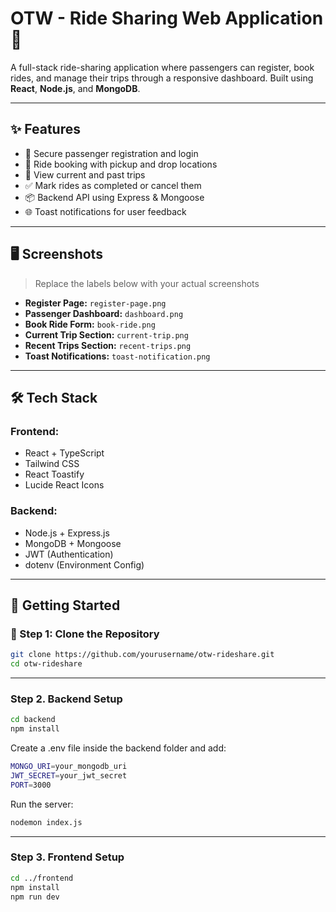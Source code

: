 # OTW - Ride Sharing Web Application 🚗

A full-stack ride-sharing application where passengers can register, book rides, and manage their trips through a responsive dashboard. Built using **React**, **Node.js**, and **MongoDB**.

---

## ✨ Features

- 🔐 Secure passenger registration and login
- 🚕 Ride booking with pickup and drop locations
- 🧾 View current and past trips
- ✅ Mark rides as completed or cancel them
- 📦 Backend API using Express & Mongoose
- 🌐 Toast notifications for user feedback

---

## 🖥️ Screenshots

> Replace the labels below with your actual screenshots

- **Register Page:** `register-page.png`
- **Passenger Dashboard:** `dashboard.png`
- **Book Ride Form:** `book-ride.png`
- **Current Trip Section:** `current-trip.png`
- **Recent Trips Section:** `recent-trips.png`
- **Toast Notifications:** `toast-notification.png`

---

## 🛠 Tech Stack

### Frontend:
- React + TypeScript
- Tailwind CSS
- React Toastify
- Lucide React Icons

### Backend:
- Node.js + Express.js
- MongoDB + Mongoose
- JWT (Authentication)
- dotenv (Environment Config)

---

## 🚀 Getting Started

### 📁 Step 1: Clone the Repository

```bash
git clone https://github.com/yourusername/otw-rideshare.git
cd otw-rideshare
```
---
### Step 2. Backend Setup
```bash
cd backend
npm install
```

Create a .env file inside the backend folder and add:
```bash
MONGO_URI=your_mongodb_uri
JWT_SECRET=your_jwt_secret
PORT=3000
```

Run the server:
```bash
nodemon index.js
```
---
### Step 3. Frontend Setup
```bash
cd ../frontend
npm install
npm run dev
```
